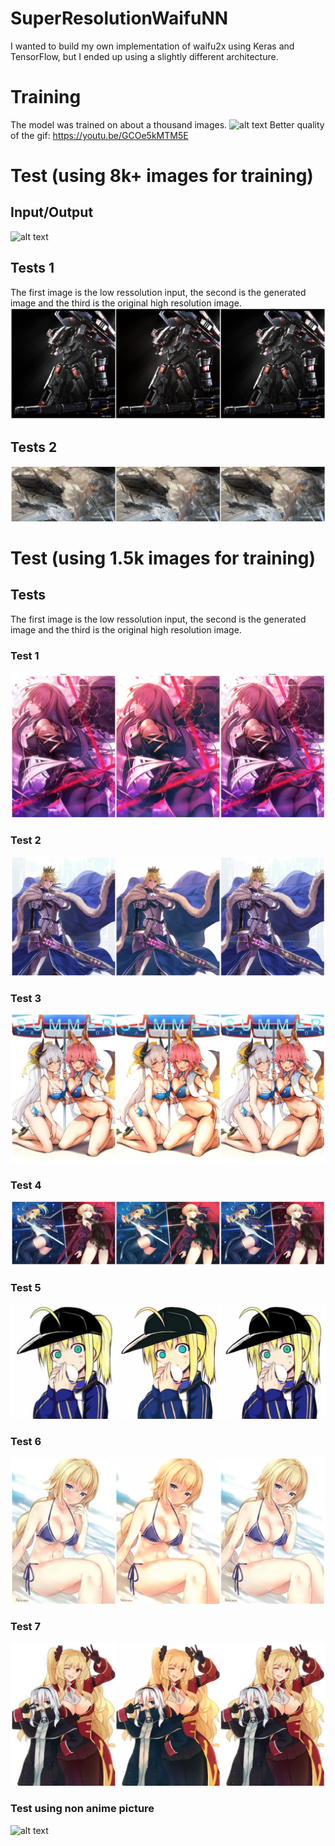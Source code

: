 # SuperResolutionWaifuNN
I wanted to build my own implementation of waifu2x using Keras and TensorFlow, but I ended up using a slightly different architecture.

# Training
The model was trained on about a thousand images.
![alt text](https://github.com/Exusai/SuperResolutionWaifuNN/blob/master/tests/SRNNTimelapse.gif?raw=true)
Better quality of the gif: https://youtu.be/GCOe5kMTM5E

# Test (using 8k+ images for training)
## Input/Output
![alt text](https://github.com/Exusai/SuperResolutionWaifuNN/blob/master/tests/BEFOREandAfterFin.png?raw=false)
## Tests 1
The first image is the low ressolution input, the second is the generated image and the third is the original high resolution image.
![alt text](https://github.com/Exusai/SuperResolutionWaifuNN/blob/master/tests/srwnnTest1.png?raw=true)
## Tests 2
![alt text](https://github.com/Exusai/SuperResolutionWaifuNN/blob/master/tests/srwnnTest2.png?raw=true)

# Test (using 1.5k images for training)
## Tests
The first image is the low ressolution input, the second is the generated image and the third is the original high resolution image.
### Test 1
![alt text](https://github.com/Exusai/SuperResolutionWaifuNN/blob/master/tests/BEFOREandAfter1.png?raw=true)
### Test 2
![alt text](https://github.com/Exusai/SuperResolutionWaifuNN/blob/master/tests/BEFOREandAfter2.png?raw=true)
### Test 3
![alt text](https://github.com/Exusai/SuperResolutionWaifuNN/blob/master/tests/BEFOREandAfter3.png?raw=true)
### Test 4
![alt text](https://github.com/Exusai/SuperResolutionWaifuNN/blob/master/tests/BEFOREandAfter4.png?raw=true)
### Test 5
![alt text](https://github.com/Exusai/SuperResolutionWaifuNN/blob/master/tests/BEFOREandAfter5.png?raw=true)
### Test 6
![alt text](https://github.com/Exusai/SuperResolutionWaifuNN/blob/master/tests/BEFOREandAfter6.png?raw=true)
### Test 7
![alt text](https://github.com/Exusai/SuperResolutionWaifuNN/blob/master/tests/BEFOREandAfter7.png?raw=true)
### Test using non anime picture
![alt text](https://github.com/Exusai/SuperResolutionWaifuNN/blob/master/tests/imagetest.png?raw=true)
